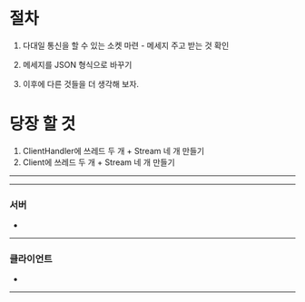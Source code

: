 # 절차
1. 다대일 통신을 할 수 있는 소켓 마련 - 메세지 주고 받는 것 확인

2. 메세지를 JSON 형식으로 바꾸기

3. 이후에 다른 것들을 더 생각해 보자.


# 당장 할 것
1. ClientHandler에 쓰레드 두 개 + Stream 네 개 만들기
2. Client에 쓰레드 두 개 + Stream 네 개 만들기

---


---

### 서버
- 

---

### 클라이언트
- 

---